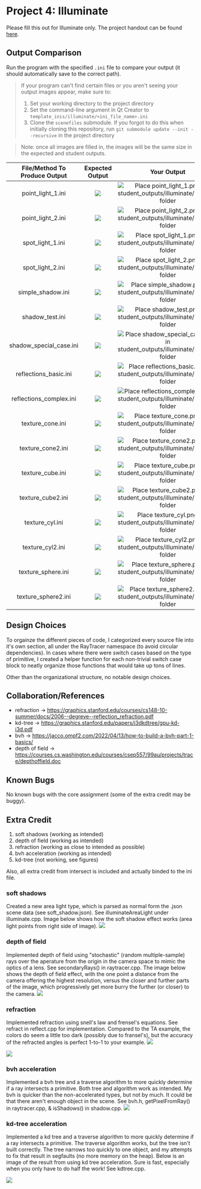 # Project 4: Illuminate

Please fill this out for Illuminate only. The project handout can be found [here](https://cs1230.graphics/projects/ray/2).

## Output Comparison
Run the program with the specified `.ini` file to compare your output (it should automatically save to the correct path).
> If your program can't find certain files or you aren't seeing your output images appear, make sure to:<br/>
> 1. Set your working directory to the project directory
> 2. Set the command-line argument in Qt Creator to `template_inis/illuminate/<ini_file_name>.ini`
> 3. Clone the `scenefiles` submodule. If you forgot to do this when initially cloning this repository, run `git submodule update --init --recursive` in the project directory

> Note: once all images are filled in, the images will be the same size in the expected and student outputs.

| File/Method To Produce Output | Expected Output | Your Output |
| :---------------------------------------: | :--------------------------------------------------: | :-------------------------------------------------: | 
| point_light_1.ini |  ![](https://raw.githubusercontent.com/BrownCSCI1230/scenefiles/main/illuminate/required_outputs/point_light/point_light_1.png) | ![Place point_light_1.png in student_outputs/illuminate/required folder](student_outputs/illuminate/required/point_light_1.png) |
| point_light_2.ini |  ![](https://raw.githubusercontent.com/BrownCSCI1230/scenefiles/main/illuminate/required_outputs/point_light/point_light_2.png) | ![Place point_light_2.png in student_outputs/illuminate/required folder](student_outputs/illuminate/required/point_light_2.png) |
| spot_light_1.ini |  ![](https://raw.githubusercontent.com/BrownCSCI1230/scenefiles/main/illuminate/required_outputs/spot_light/spot_light_1.png) | ![Place spot_light_1.png in student_outputs/illuminate/required folder](student_outputs/illuminate/required/spot_light_1.png) |
| spot_light_2.ini |  ![](https://raw.githubusercontent.com/BrownCSCI1230/scenefiles/main/illuminate/required_outputs/spot_light/spot_light_2.png) | ![Place spot_light_2.png in student_outputs/illuminate/required folder](student_outputs/illuminate/required/spot_light_2.png) |
| simple_shadow.ini |  ![](https://raw.githubusercontent.com/BrownCSCI1230/scenefiles/main/illuminate/required_outputs/shadow/simple_shadow.png) | ![Place simple_shadow.png in student_outputs/illuminate/required folder](student_outputs/illuminate/required/simple_shadow.png) |
| shadow_test.ini |  ![](https://raw.githubusercontent.com/BrownCSCI1230/scenefiles/main/illuminate/required_outputs/shadow/shadow_test.png) | ![Place shadow_test.png in student_outputs/illuminate/required folder](student_outputs/illuminate/required/shadow_test.png) |
| shadow_special_case.ini |  ![](https://raw.githubusercontent.com/BrownCSCI1230/scenefiles/main/illuminate/required_outputs/shadow/shadow_special_case.png) | ![Place shadow_special_case.png in student_outputs/illuminate/required folder](student_outputs/illuminate/required/shadow_special_case.png) |
| reflections_basic.ini |  ![](https://raw.githubusercontent.com/BrownCSCI1230/scenefiles/main/illuminate/required_outputs/reflection/reflections_basic.png) | ![Place reflections_basic.png in student_outputs/illuminate/required folder](student_outputs/illuminate/required/reflections_basic.png) |
| reflections_complex.ini |  ![](https://raw.githubusercontent.com/BrownCSCI1230/scenefiles/main/illuminate/required_outputs/reflection/reflections_complex.png) | ![Place reflections_complex.png in student_outputs/illuminate/required folder](student_outputs/illuminate/required/reflections_complex.png) |
| texture_cone.ini |  ![](https://raw.githubusercontent.com/BrownCSCI1230/scenefiles/main/illuminate/required_outputs/texture_tests/texture_cone.png) | ![Place texture_cone.png in student_outputs/illuminate/required folder](student_outputs/illuminate/required/texture_cone.png) |
| texture_cone2.ini |  ![](https://raw.githubusercontent.com/BrownCSCI1230/scenefiles/main/illuminate/required_outputs/texture_tests/texture_cone2.png) | ![Place texture_cone2.png in student_outputs/illuminate/required folder](student_outputs/illuminate/required/texture_cone2.png) |
| texture_cube.ini |  ![](https://raw.githubusercontent.com/BrownCSCI1230/scenefiles/main/illuminate/required_outputs/texture_tests/texture_cube.png) | ![Place texture_cube.png in student_outputs/illuminate/required folder](student_outputs/illuminate/required/texture_cube.png) |
| texture_cube2.ini |  ![](https://raw.githubusercontent.com/BrownCSCI1230/scenefiles/main/illuminate/required_outputs/texture_tests/texture_cube2.png) | ![Place texture_cube2.png in student_outputs/illuminate/required folder](student_outputs/illuminate/required/texture_cube2.png) |
| texture_cyl.ini |  ![](https://raw.githubusercontent.com/BrownCSCI1230/scenefiles/main/illuminate/required_outputs/texture_tests/texture_cyl.png) | ![Place texture_cyl.png in student_outputs/illuminate/required folder](student_outputs/illuminate/required/texture_cyl.png) |
| texture_cyl2.ini |  ![](https://raw.githubusercontent.com/BrownCSCI1230/scenefiles/main/illuminate/required_outputs/texture_tests/texture_cyl2.png) | ![Place texture_cyl2.png in student_outputs/illuminate/required folder](student_outputs/illuminate/required/texture_cyl2.png) |
| texture_sphere.ini |  ![](https://raw.githubusercontent.com/BrownCSCI1230/scenefiles/main/illuminate/required_outputs/texture_tests/texture_sphere.png) | ![Place texture_sphere.png in student_outputs/illuminate/required folder](student_outputs/illuminate/required/texture_sphere.png) |
| texture_sphere2.ini |  ![](https://raw.githubusercontent.com/BrownCSCI1230/scenefiles/main/illuminate/required_outputs/texture_tests/texture_sphere2.png) | ![Place texture_sphere2.png in student_outputs/illuminate/required folder](student_outputs/illuminate/required/texture_sphere2.png) |


## Design Choices
To orgainze the different pieces of code, I categorized every source file into it's own section, all under the RayTracer namespace (to avoid circular dependencies).
In cases where there were switch cases based on the type of primitive, I created a helper function for each non-trivial switch case block to neatly organize those functions that would take up tons of lines.

Other than the organizational structure, no notable design choices.

## Collaboration/References
* refraction -> https://graphics.stanford.edu/courses/cs148-10-summer/docs/2006--degreve--reflection_refraction.pdf
* kd-tree -> https://graphics.stanford.edu/papers/i3dkdtree/gpu-kd-i3d.pdf
* bvh -> https://jacco.ompf2.com/2022/04/13/how-to-build-a-bvh-part-1-basics/
* depth of field -> https://courses.cs.washington.edu/courses/csep557/99au/projects/trace/depthoffield.doc


## Known Bugs
No known bugs with the core assignment (some of the extra credit may be buggy).

## Extra Credit
1) soft shadows (working as intended)
2) depth of field (working as intended)
3) refraction (working as close to intended as possible)
4) bvh acceleration (working as intended)
5) kd-tree (not working, see figures)

Also, all extra credit from intersect is included and actually binded to the ini file. 

### soft shadows
Created a new area light type, which is parsed as normal form the .json scene data (see soft_shadow.json). See illuminateAreaLight under illuminate.cpp. 
Image below shows how the soft shadow effect works (area light points from right side of image).
![](student_outputs/illuminate/extra-credit/soft_shadow.png)
### depth of field
Implemented depth of field using "stochastic" (random multiple-sample) rays over the aperature from the origin in the camera space to mimic the optics of a lens.
See secondaryRays() in raytracer.cpp.
The image below shows the depth of field effect, with the one point a distance from the camera offering the highest resolution, versus the closer and further parts of the image, which progressively get more burry the further (or closer) to the camera.
![](student_outputs/illuminate/extra-credit/dof.png)

### refraction
Implemented refraction using snell's law and frensel's equations. See refract in reflect.cpp for implementation.
Compared to the TA example, the colors do seem a little too dark (possibly due to fransel's), but the accuracy of the refracted angles is perfect 1-to-1 to your example.
![](student_outputs/illuminate/extra-credit/refract1.png)

![](student_outputs/illuminate/extra-credit/refract2.png)
### bvh acceleration
Implemented a bvh tree and a traverse algorithm to more quickly determine if a ray intersects a primitive. Both tree and algorithm work as intended.
My bvh is quicker than the non-accelerated types, but not by much. It could be that there aren't enough object in the scene.
See bvh.h, getPixelFromRay() in raytracer.cpp, & isShadows() in shadow.cpp.
![](student_outputs/illuminate/extra-credit/bvh.png)

### kd-tree acceleration
Implemented a kd tree and a traverse algorithm to more quickly determine if a ray intersects a primitive. The traverse algorithm works, but the tree isn't built correctly. The tree narrows too quickly to one object, and my attempts to fix that result in segfaults (no more memory on the heap).
Below is an image of the result from using kd tree acceleration. Sure is fast, especially when you only have to do half the work!
See kdtree.cpp.

![](student_outputs/illuminate/extra-credit/point_light_2-kd-issues.png)


